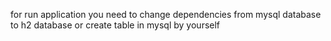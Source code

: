 for run application you need to change dependencies from mysql database to h2 database or create table in mysql by yourself
